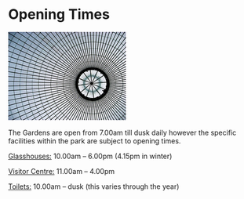 # Opening Times

![Dome of the Kibble Palace](images/kibble-roof.jpg)

The Gardens are open from 7.00am till dusk daily however the specific
facilities within the park are subject to opening times.
 
[Glasshouses:](../../diagrams/botanics.html?id=3) 10.00am – 6.00pm (4.15pm in winter)
 
[Visitor Centre:](../../diagrams/botanics.html?id=1) 11.00am – 4.00pm

[Toilets:](../../diagrams/botanics.html?id=50) 10.00am – dusk (this varies through the year) 
